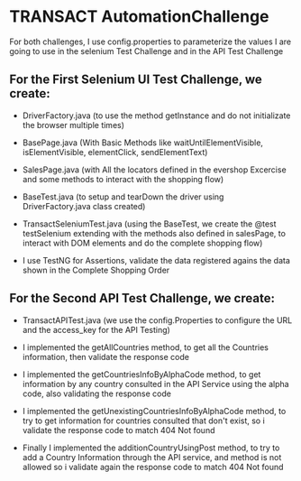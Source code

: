 # TRANSACT AutomationChallenge

For both challenges, I use config.properties to parameterize the values I are going to use in the selenium Test Challenge and in the API Test Challenge

## For the First Selenium UI Test Challenge, we create:  

- DriverFactory.java (to use the method getInstance and do not initializate the browser multiple times)  

- BasePage.java (With Basic Methods like waitUntilElementVisible, isElementVisible, elementClick, sendElementText)  

- SalesPage.java (with All the locators defined in the evershop Excercise and some methods to interact with the shopping flow)

- BaseTest.java (to setup and tearDown the driver using DriverFactory.java class created)

- TransactSeleniumTest.java (using the BaseTest, we create the @test testSelenium extending with the methods also defined in salesPage, to interact with DOM elements and do the complete shopping flow)

- I use TestNG for Assertions, validate the data registered agains the data shown in the Complete Shopping Order


## For the Second API Test Challenge, we create:

- TransactAPITest.java (we use the config.Properties to configure the URL and the access_key for the API Testing)

- I implemented the getAllCountries method, to get all the Countries information, then validate the response code
- I implemented the getCountriesInfoByAlphaCode method, to get information by any country consulted in the API Service using the alpha code, also validating the response code
- I implemented the getUnexistingCountriesInfoByAlphaCode method, to try to get information for countries consulted that don't exist, so i validate the response code to match 404 Not found
- Finally I implemented the additionCountryUsingPost method, to try to add a Country Information through the API service, and method is not allowed so i validate again the response code to match 404 Not found 
